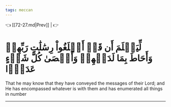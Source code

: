 ```yaml
---
tags: meccan
---
```


👈 [[72-27.md|Prev]] |  👉

# لِّيَعۡلَمَ أَن قَدۡ أَبۡلَغُواْ رِسَٰلَٰتِ رَبِّهِمۡ وَأَحَاطَ بِمَا لَدَيۡهِمۡ وَأَحۡصَىٰ كُلَّ شَيۡءٍ عَدَدَۢا

That he may know that they have conveyed the messages of their Lord; and He has encompassed whatever is with them and has enumerated all things in number

---

